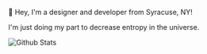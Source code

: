 👋  Hey, I'm a designer and developer from Syracuse, NY!

I'm just doing my part to decrease entropy in the universe.

![Github Stats](https://github-readme-stats.vercel.app/api?username=chrisblakley&count_private=true)
